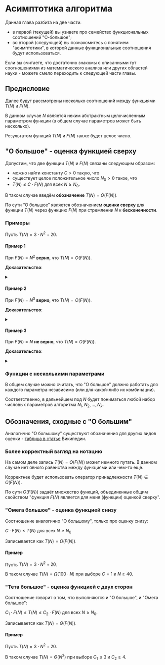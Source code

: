 # Асимптотика алгоритма

Данная глава разбита на две части:

- в первой (текущей) вы узнаете про семейство функциональных соотношений "О-большое";
- во второй (следующей) вы познакомитесь с понятием "асимптотики", в которой данные функциональные соотношения будут использоваться.

Если вы считаете, что достаточно знакомы с описанными тут соотношениями из математического анализа или других областей науки - можете смело переходить к следующей части главы.

## Предисловие

Далее будут рассмотрены несколько соотношений между функциями $T(N)$ и $F(N)$.

В данном случае $N$ является неким абстрактным целочисленным параметром функции (в общем случае параметров может быть несколько).

Результатом функций $T(N)$ и $F(N)$ также будет целое число.

## "О большое" - оценка функцией сверху

Допустим, что две функции $T(N)$ и $F(N)$ связаны следующим образом:

- можно найти константу $C > 0$ такую, что
- существует целое положительное число $N_0 > 0$ такое, что
- $T(N) \le C \cdot F(N)$ для всех $N \ge N_0$.

В таком случае введём **обозначение** $T(N) = O(F(N))$.

По сути “О большое” является обозначением **оценки сверху** для функции $T(N)$ через функцию $F(N)$ при стремлении $N$ к **бесконечности**.

### Примеры

Пусть $T(N) = 3 \cdot N^2 + 20$.

#### Пример 1

При $F(N) = N^2$ **верно**, что $T(N) = O(F(N))$.

**Доказательство**:

<details> <summary> </summary>

- Пусть $C = 4$.
- Рассмотрим неравенство $(3 \cdot N^2 + 20) \le 4 \cdot N^2$.
- Из него следует, что $N^2 - 20 \ge 0$.
- Решением неравенства в целых положительных числах является $N \ge 5$. 
- Соответственно, для заданного $C = 4$ существует $N_0 = 5$, что для всех $N \ge N_0$ неравенство выполняется.

По сути это означает, что начиная с $N \ge 5$ выражение $4 \cdot N^2$ будет оценкой сверху для $(3 \cdot N^2 + 20)$.

</details>

#### Пример 2

При $F(N) = N^3$ **верно**, что $T(N) = O(F(N))$.

**Доказательство**:

<details> <summary> </summary>

- Пусть $C = 2$.
- Рассмотрим неравенство $(3 \cdot N^2 + 20) \le 2 \cdot N^3$.
- Можно показать, что в целых положительных числах данное неравенство имеет решение $N \ge 3$.
- Например, $3 \cdot 4^2 + 20 = 68$, а $2 \cdot 4^3 = 128$.
- Соответственно, для заданного $C = 2$ существует $N_0 = 3$, что для всех $N \ge N_0$ неравенство выполняется.

По сути это означает, что начиная с $N \ge 3$ выражение $2 \cdot N^3$ будет оценкой сверху для $(3 \cdot N^2 + 20)$.

</details>

#### Пример 3

При $F(N) = N$ **не верно**, что $T(N) = O(F(N))$.

**Доказательство**:

<details> <summary> </summary>

- Рассмотрим неравенство $(3 \cdot N^2 + 20) \le C \cdot N$.
- Из этого следует, что $3 \cdot N^2 - C \cdot N + 20 \le 0$.
- Так как неравенство квадратное, то вычислим дискриминант $D = C^2 - 4 \cdot 3 \cdot 20$.
- Целые положительные решения этого неравенства будут удовлетворять неравенству $N \le \frac{C - \sqrt{D}}{6}$.
- Видно, что для любой выбранной константы $C$ будет существовать ограничение сверху для $N$, после которой неравенство перестаёт выполняться.

По сути это означает, что ни для какого $C$ функция $C \cdot N$ не может быть оценкой сверху на достаточно больших $N$ для $(3 \cdot N^2 + 20)$.

</details>

### Функции с несколькими параметрами

В общем случае можно считать, что "О большое" должно работать для каждого параметра независимо (или для какой-либо их комбинации).

Соответственно, в дальнейшем под $N$ будет пониматься любой набор числовых параметров алгоритма $N_1, N_2, \dots, N_k$.

## Обозначения, сходные с "О большим"

Аналогично "О большому" существуют обозначения для других видов оценки - [таблица в статье](https://ru.wikipedia.org/wiki/«O»_большое_и_«o»_малое) Википедии.

### Более корректный взгляд на нотацию

На самом деле запись $T(N) = O(F(N))$ может немного путать. В данном случае нет явного равенства между функциями или чем-то ещё.

Корректнее будет использовать оператор принадлежности $T(N) \in O(F(N))$. 

По сути $O(F(N))$ задаёт множество функций, объединенные общим свойством "функция $F(N)$ является для меня (функции) оценкой сверху".

### "Омега большое" - оценка функцией снизу

Соотношение аналогично "О большому", только про оценку снизу:

$C \cdot F(N) \le T(N)$ для всех $N \ge N_0$.

Записывается как $T(N) = \Omega(F(N))$.

#### Пример

Пусть $T(N) = 3 \cdot N^2 + 20$.

В таком случае $T(N) = \Omega(100 \cdot N)$ при выборе $C = 1$ и $N \ge 40$.

### "Тета большое" - оценка функцией с двух сторон

Соотношение говорит о том, что выполняются и "О большое", и "Омега большое":

$C_1 \cdot F(N) \le T(N) \le C_2 \cdot F(N)$ для всех $N \ge N_0$.

Записывается как $T(N) = \Theta(F(N))$.

#### Пример

Пусть $T(N) = 3 \cdot N^2 + 20$.

В таком случае $T(N) = \Theta(N^2)$ при выборе $C_1 \le 3$ и $C_2 \ge 4$.
